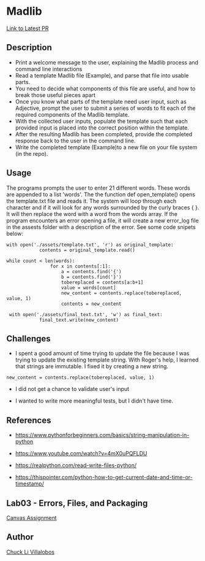 # Madlib

[Link to Latest PR](https://github.com/ticochuck/madlib-cli/pull/1)

## Description
- Print a welcome message to the user, explaining the Madlib process and command line interactions
- Read a template Madlib file (Example), and parse that file into usable parts.
- You need to decide what components of this file are useful, and how to break those useful pieces apart
- Once you know what parts of the template need user input, such as Adjective, prompt the user to submit a series of words to fit each of the required components of the Madlib template.
- With the collected user inputs, populate the template such that each provided input is placed into the correct position within the template.
- After the resulting Madlib has been completed, provide the completed response back to the user in the command line.
- Write the completed template (Example)to a new file on your file system (in the repo).

## Usage

The programs prompts the user to enter 21 different words. These words are appended to a list 'words'. The the function def open_template() opens the template.txt file and reads it. The system will loop through each character and if it will look for any words surrounded by the curly braces { }. It will then replace the word with a word from the words array. 
If the program encounters an error opening a file, it will create a new error_log file in the assests folder with a description of the error. 
See some code snipets below:

```
with open('./assets/template.txt', 'r') as original_template:
            contents = original_template.read()
```

```
while count < len(words):
                for x in contents[:1]:
                    a = contents.find('{')
                    b = contents.find('}') 
                    tobereplaced = contents[a:b+1]
                    value = words[count]
                    new_content = contents.replace(tobereplaced, value, 1)
                    contents = new_content
```

```
 with open('./assets/final_text.txt', 'w') as final_text:
            final_text.write(new_content)
```

## Challenges

- I spent a good amount of time trying to update the file because I was trying to update the existing template string. With Roger's help, I learned that strings are immutable. I fixed it by creating a new string. 
```
new_content = contents.replace(tobereplaced, value, 1)
```

- I did not get a chance to validate user's input

- I wanted to write more meaningful tests, but I didn't have time.


## References

- https://www.pythonforbeginners.com/basics/string-manipulation-in-python

- https://www.youtube.com/watch?v=4mX0uPQFLDU

- https://realpython.com/read-write-files-python/

- https://thispointer.com/python-how-to-get-current-date-and-time-or-timestamp/


## Lab03 - Errors, Files, and Packaging

[Canvas Assignment](https://canvas.instructure.com/courses/2045906/assignments/15160026)

## Author

[Chuck Li Villalobos](https://github.com/ticochuck)
